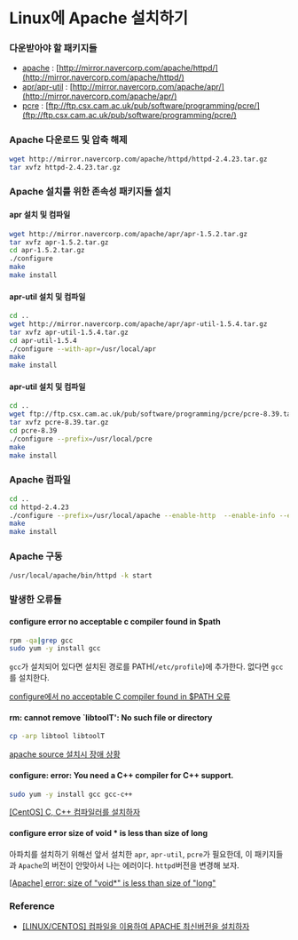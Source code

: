 # Linux에 Apache 설치하기

### 다운받아야 할 패키지들

* [apache](http://www.apache.org/dyn/closer.cgi) : [http://mirror.navercorp.com/apache/httpd/](http://mirror.navercorp.com/apache/httpd/)
* [apr/apr-util](https://apr.apache.org) : [http://mirror.navercorp.com/apache/apr/](http://mirror.navercorp.com/apache/apr/)
* [pcre](http://www.pcre.org) : [ftp://ftp.csx.cam.ac.uk/pub/software/programming/pcre/](ftp://ftp.csx.cam.ac.uk/pub/software/programming/pcre/)

### Apache 다운로드 및 압축 해제  

```bash
wget http://mirror.navercorp.com/apache/httpd/httpd-2.4.23.tar.gz
tar xvfz httpd-2.4.23.tar.gz
```

### Apache 설치를 위한 존속성 패키지들 설치

#### apr 설치 및 컴파일

```bash
wget http://mirror.navercorp.com/apache/apr/apr-1.5.2.tar.gz
tar xvfz apr-1.5.2.tar.gz
cd apr-1.5.2.tar.gz
./configure
make
make install
```

#### apr-util 설치 및 컴파일

```bash
cd ..
wget http://mirror.navercorp.com/apache/apr/apr-util-1.5.4.tar.gz
tar xvfz apr-util-1.5.4.tar.gz
cd apr-util-1.5.4
./configure --with-apr=/usr/local/apr
make
make install
```

#### apr-util 설치 및 컴파일

```bash
cd ..
wget ftp://ftp.csx.cam.ac.uk/pub/software/programming/pcre/pcre-8.39.tar.gz
tar xvfz pcre-8.39.tar.gz
cd pcre-8.39
./configure --prefix=/usr/local/pcre
make
make install
```

### Apache 컴파일

```bash
cd ..
cd httpd-2.4.23
./configure --prefix=/usr/local/apache --enable-http  --enable-info --enable-cgi --enable-so --with-pcre=/usr/local/pcre
make
make install
```

### Apache 구동

```bash
/usr/local/apache/bin/httpd -k start
```

### 발생한 오류들

#### configure error no acceptable c compiler found in $path

```bash
rpm -qa|grep gcc
sudo yum -y install gcc
```

``gcc``가 설치되어 있다면 설치된 경로를 PATH(``/etc/profile``)에 추가한다. 없다면 ``gcc``를 설치한다.

[configure에서 no acceptable C compiler found in $PATH 오류](http://junemoon.tistory.com/30)

#### rm: cannot remove `libtoolT': No such file or directory

```bash
cp -arp libtool libtoolT
```

[apache source 설치시 장애 상황](http://leeahnlee.tistory.com/18)
 
#### configure: error: You need a C++ compiler for C++ support.

```bash
sudo yum -y install gcc gcc-c++
```

[[CentOS] C, C++ 컴파일러를 설치하자](http://blog.acu.pe.kr/28)
 
#### configure error size of void * is less than size of long

아파치를 설치하기 위해선 앞서 설치한 ``apr``, ``apr-util``, ``pcre``가 필요한데, 이 패키지들과 ``Apache``의 버전이 안맞아서 나는 에러이다. ``httpd``버전을 변경해 보자.

[[Apache] error: size of "void*" is less than size of "long"](http://blog.naver.com/PostView.nhn?blogId=fantasisty&logNo=20202489087&categoryNo=36&parentCategoryNo=0&viewDate=¤tPage=1&postListTopCurrentPage=1&from=postView)

### Reference

* [[LINUX/CENTOS] 컴파일을 이용하여 APACHE 최신버전을 설치하자](http://www.atblog.co.kr/?p=6255)